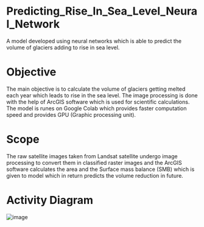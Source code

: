 # Predicting_Rise_In_Sea_Level_Neural_Network
A model developed using neural networks which is able to predict the volume of glaciers adding to rise in sea level.

# Objective
The main objective is to calculate the volume of glaciers getting melted each year which leads to rise in the sea level. The image processing is done with the help of ArcGIS software which is used for scientific calculations. The model is runes on Google Colab which provides faster computation speed and provides GPU (Graphic processing unit).

# Scope
The raw satellite images taken from Landsat satellite undergo image processing to convert them in classified raster images and the ArcGIS software calculates the area and the Surface mass balance (SMB) which is given to model which in return predicts the volume reduction in future.

# Activity Diagram

![image](https://user-images.githubusercontent.com/59088067/123197230-dbbbd580-d4c8-11eb-8d32-65c4ec4c0cc6.png)
